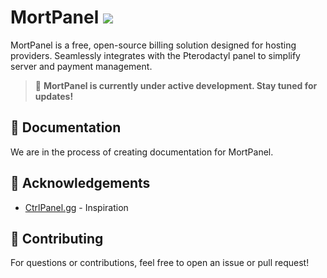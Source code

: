 # MortPanel ![](https://img.shields.io/github/tag/MortPanel/Mort)

MortPanel is a free, open-source billing solution designed for hosting providers. Seamlessly integrates with the Pterodactyl panel to simplify server and payment management.

> 🚧 **MortPanel is currently under active development. Stay tuned for updates!**

## 📃 Documentation
We are in the process of creating documentation for MortPanel.

## 🤝 Acknowledgements
- [CtrlPanel.gg](https://github.com/Ctrlpanel-gg/panel) - Inspiration

## 🤝 Contributing
For questions or contributions, feel free to open an issue or pull request!